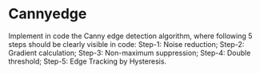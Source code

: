 # Cannyedge
Implement in code the Canny edge detection algorithm, where following 5 steps should be clearly visible in code: Step-1: Noise reduction; Step-2: Gradient calculation; Step-3: Non-maximum suppression; Step-4: Double threshold; Step-5: Edge Tracking by Hysteresis.

